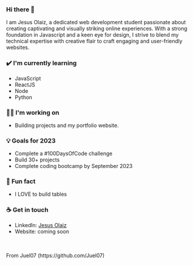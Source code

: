 ### Hi there 👋

I am Jesus Olaiz, a dedicated web development student passionate about creating captivating and visually striking online experiences. With a strong foundation in Javascript and a keen eye for design, I strive to blend my technical expertise with creative flair to craft engaging and user-friendly websites.

### ✔️ I'm currently learning
- JavaScript
- ReactJS
- Node
- Python

### 👩‍💻 I'm working on
- Building projects and my portfolio website. 

### 💡 Goals for 2023
- Complete a #100DaysOfCode challenge
- Build 30+ projects 
- Complete coding bootcamp by September 2023

### 🌴 Fun fact 
- I LOVE to build tables

### ☕ Get in touch
- LinkedIn: <a href = "https://www.linkedin.com/in/jesus-olaiz/">Jesus Olaiz</a>
- Website: coming soon
<br>
<br>
From Juel07 (https://github.com/Juel07)

